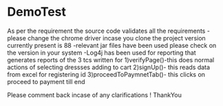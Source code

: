 # DemoTest
As per the requirement the source code validates all the requirements
-please change the chrome driver incase you clone the project version currently present is 88
-relevant jar files have been used please check on the version in your system 
-Log4j has been used for reporting that generates reports of the 3 tcs written for 
1)verifyPage()-this does normal actions of selecting dressses adding to cart 
2)signUp()- this reads data from excel for registering id
3)proceedToPaymnetTab()- this clicks on proceed to payment till end 

Please comment back incase of any clarifications !
ThankYou 
